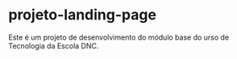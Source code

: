 # projeto-landing-page
Este é um projeto de desenvolvimento do módulo base do urso de Tecnologia da Escola DNC.
